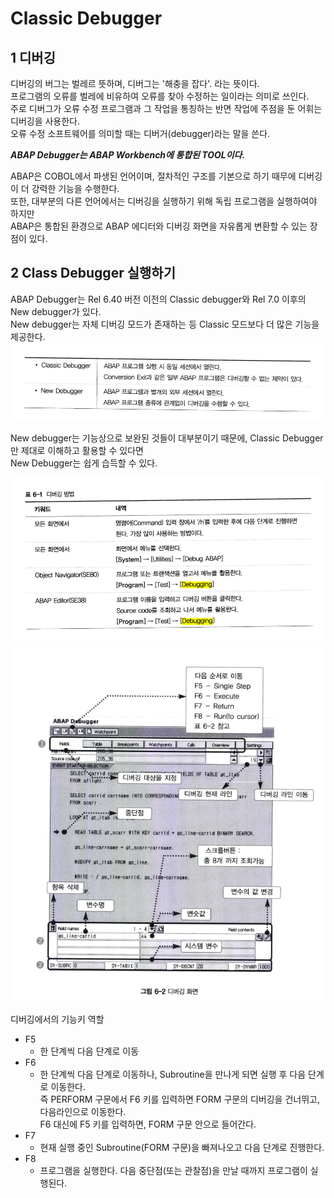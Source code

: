 # Classic Debugger
## 1 디버깅
디버깅의 버그는 벌레르 뜻하며, 디버그는 '해충을 잡다'. 라는 뜻이다. <br>
프로그램의 오류를 벌레에 비유하여 오류를 찾아 수정하는 일이라는 의미로 쓰인다. <br>
주로 디버그가 오류 수정 프로그램과 그 작업을 통칭하는 반면 작업에 주점을 둔 어휘는 디버깅을 사용한다. <br>
오류 수정 소프트웨어를 의미할 때는 디버거(debugger)라는 말을 쓴다. <br>

***ABAP Debugger는 ABAP Workbench에 통합된 TOOL이다.***

ABAP은 COBOL에서 파생된 언어이며, 절차적인 구조를 기본으로 하기 때무에 디버깅이 더 강력한 기능을 수행한다. <br>
또한, 대부분의 다른 언어에서는 디버깅을 실행하기 위해 독립 프로그램을 실행하여야 하지만 <br>
ABAP은 통합된 환경으로 ABAP 에디터와 디버깅 화면을 자유롭게 변환할 수 있는 장점이 있다.

## 2 Class Debugger 실행하기
ABAP Debugger는 Rel 6.40 버전 이전의 Classic debugger와 Rel 7.0 이후의 New debugger가 있다. <br>
New debugger는 자체 디버깅 모드가 존재하는 등 Classic 모드보다 더 많은 기능을 제공한다. <br>
![](img/../../img/5-7.png) <br>

New debugger는 기능상으로 보완된 것들이 대부분이기 때문에, Classic Debugger만 제대로 이해하고 활용할 수 있다면 <br>
New Debugger는 쉽게 습득할 수 있다.

![](img/../../img/5-8.png) <br>
![](img/../../img/5-9.png) <br>

디버깅에서의 기능키 역할
- F5
  - 한 단계씩 다음 단계로 이동
- F6
  - 한 단계씩 다음 단계로 이동하나, Subroutine을 만나게 되면 실행 후 다음 단계로 이동한다.<br> 즉 PERFORM 구문에서 F6 키를 입력하면 FORM 구문의 디버깅을 건너뛰고, 다음라인으로 이동한다. <br> F6 대신에 F5 키를 입력하면, FORM 구문 안으로 들어간다.
- F7
  - 현재 실행 중인 Subroutine(FORM 구문)을 빠져나오고 다음 단계로 진행한다.
- F8
  - 프로그램을 실행한다. 다음 중단점(또는 관찰점)을 만날 때까지 프로그램이 실행된다.
